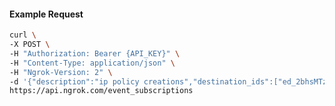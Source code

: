 <!-- Code generated for API Clients. DO NOT EDIT. -->

#### Example Request

```bash
curl \
-X POST \
-H "Authorization: Bearer {API_KEY}" \
-H "Content-Type: application/json" \
-H "Ngrok-Version: 2" \
-d '{"description":"ip policy creations","destination_ids":["ed_2bhsMTzIkJtAtBKhAaOm6LlIeiD"],"metadata":"{\"environment\": \"staging\"}","sources":[{"type":"ip_policy_created.v0"}]}' \
https://api.ngrok.com/event_subscriptions
```
